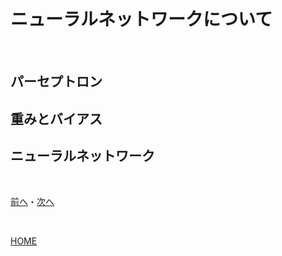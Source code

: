 # ニューラルネットワークについて

<br>

## パーセプトロン

## 重みとバイアス

## ニューラルネットワーク

<br>

[前へ](1.md)・[次へ](3.md)

<br>

[HOME](index.md)
